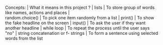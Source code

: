 Concepts:                                |     What it means in this project ?
                                         |
lists                                    |     To store group of words like names, actions and places 
                                         |       
random.choice()                          |     To pick one item randomly from a list
                                         |
print()                                  |     To show the fake headline on the screen
                                         |
input()                                  |     To ask the user if they want another headline 
                                         |
while loop                               |     To repeat the process until the user says "no"
                                         |
string concatenation or f- strings       |     To form a sentence using selected words from the list 
